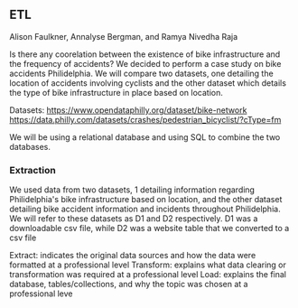 ## ETL 
Alison Faulkner, Annalyse Bergman, and Ramya Nivedha Raja

Is there any coorelation between the existence of bike infrastructure and the frequency of accidents? We decided to perform a case study on bike accidents Philidelphia. We will compare two datasets, one detailing the location of accidents involving cyclists and the other dataset which details the type of bike infrastructure in place based on location. 

Datasets: 
https://www.opendataphilly.org/dataset/bike-network 
https://data.philly.com/datasets/crashes/pedestrian_bicyclist/?cType=fm  

We will be using a relational database and using SQL to combine the two databases. 

### Extraction
We used data from two datasets, 1 detailing information regarding Philidelphia's bike infrastructure based on location, and the other dataset detailing bike accident information and incidents throughout Philidelphia. We will refer to these datasets as D1 and D2 respectively. D1 was a downloadable csv file, while D2 was a website table that we converted to a csv file 

Extract: indicates the original
data sources and how the data
were formatted at a professional
level
Transform: explains what data
clearing or transformation was
required at a professional level
Load: explains the final
database, tables/collections, and
why the topic was chosen at a
professional leve
